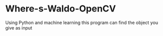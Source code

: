 # Where-s-Waldo-OpenCV
Using Python and machine learning this program can find the object you give as input
